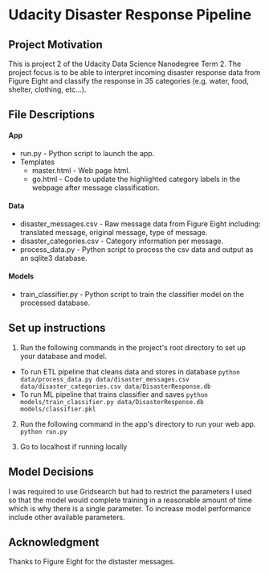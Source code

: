 # Udacity Disaster Response Pipeline

## Project Motivation

This is project 2 of the Udacity Data Science Nanodegree Term 2. The project focus is to be able to interpret incoming disaster response data from Figure Eight and classify the response in 35 categories (e.g. water, food, shelter, clothing, etc...).

## File Descriptions
#### App
  - run.py - Python script to launch the app.
  - Templates
    - master.html - Web page html.
    - go.html - Code to update the highlighted category labels in the webpage after message classification. 
    
#### Data
  - disaster_messages.csv - Raw message data from Figure Eight including: translated message, original message, type of message.
  - disaster_categories.csv - Category information per message. 
  - process_data.py - Python script to process the csv data and output as an sqlite3 database.
  
#### Models
  - train_classifier.py - Python script to train the classifier model on the processed database.

## Set up instructions 
1. Run the following commands in the project's root directory to set up your database and model.
  - To run ETL pipeline that cleans data and stores in database
    `python data/process_data.py data/disaster_messages.csv data/disaster_categories.csv data/DisasterResponse.db`  
  - To run ML pipeline that trains classifier and saves
    `python models/train_classifier.py data/DisasterResponse.db models/classifier.pkl`

2. Run the following command in the app's directory to run your web app.
    `python run.py`

3. Go to localhost if running locally

## Model Decisions
I was required to use Gridsearch but had to restrict the parameters I used so that the model would complete training in a reasonable amount of time which is why there is a single parameter. To increase model performance include other available parameters.

## Acknowledgment

Thanks to Figure Eight for the distaster messages. 
